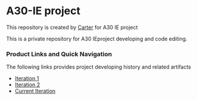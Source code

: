 # A30-IE project
<meta charset="utf-8">
  <meta name="viewport" content="width=device-width, initial-scale=1">
  <link rel="stylesheet" href="https://maxcdn.bootstrapcdn.com/bootstrap/4.3.1/css/bootstrap.min.css">  
<p>This repository is created by <a href="mailto:pzen0002@student.monash.edu">Carter</a> for A30 IE project</p>
<p>This is a private repository for A30 IEproject developing and code editing.</p>
<h3>Product Links and Quick Navigation</h3>
      <p>The following links provides project developing history and related artifacts</p>
      <ul class="nav nav-pills flex-column">
        <li class="nav-item">
          <a class="nav-link active" href="https://gigwelfare.cf/itera_1//">Iteration  1</a>
        </li>
        <li class="nav-item">
          <a class="nav-link" href="https://gigwelfare.tk/">Iteration 2</a>
        </li>
        <li class="nav-item">
          <a class="nav-link" href="https://gigwelfare.cf">Current Iteration</a>
        </li>
        
